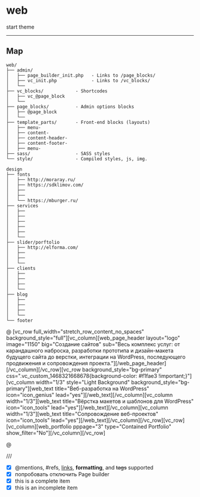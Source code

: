 # web
start theme

------------------------
Map
------------------------

```
web/
├── admin/           
│   ├── page_builder_init.php   - Links to /page_blocks/
│   ├── vc_init.php             - Links to /vc_blocks/
│   └──
├── vc_blocks/            - Shortcodes
│   ├── vc_@page_block
│   └──
├── page_blocks/          - Admin options blocks
│   ├── @page_block
│   └──
├── template_parts/       - Front-end blocks (layouts)
│   ├── menu-
│   ├── content-
│   ├── content-header-
│   ├── content-footer-
│   ├── menu-
├── sass/                 - SASS styles
└── style/                - Compiled styles, js, img.

```

```
design
├── fonts
│   ├── http://moraray.ru/
│   ├── https://sdklimov.com/
│   ├──
│   ├──
│   └── https://mburger.ru/
├── services
│   ├──
│   ├──
│   ├──
│   ├──
│   ├──
│   └──
├── slider/porftolio
│   ├── http://elforma.com/
│   ├──
│   ├──
│   └──
├── clients
│   ├──
│   ├──
│   ├──
│   └──
├── blog
│   ├──
│   ├──
│   ├──
│   └──
└── footer
```

@
[vc_row full_width="stretch_row_content_no_spaces" background_style="full"][vc_column][web_page_header layout="logo" image="1150" big="Создание сайтов" sub="Весь комплекс услуг: от карандашного наброска, разработки прототипа и дизайн-макета будущего сайта до верстки, интеграции на WordPress, последующего продвижения и сопровождения проекта."][/web_page_header][/vc_column][/vc_row][vc_row background_style="bg-primary" css=".vc_custom_1468321668678{background-color: #f1fae3 !important;}"][vc_column width="1/3" style="Light Background" background_style="bg-primary"][web_text title="Веб-разработка на WordPress" icon="icon_genius" lead="yes"][/web_text][/vc_column][vc_column width="1/3"][web_text title="Вёрстка макетов и шаблонов для WordPress" icon="icon_tools" lead="yes"][/web_text][/vc_column][vc_column width="1/3"][web_text title="Сопровождение веб-проектов" icon="icon_tools" lead="yes"][/web_text][/vc_column][/vc_row][vc_row][vc_column][web_portfolio pppage="3" type="Contained Portfolio" show_filter="No"][/vc_column][/vc_row]

@


///

- [x] @mentions, #refs, [links](), **formatting**, and <del>tags</del> supported
- [x] попробовать отключить Рage builder
- [x] this is a complete item
- [x] this is an incomplete item